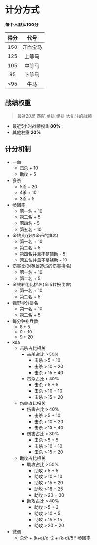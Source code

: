 # 计分方式

**每个人默认100分**

| 得分  |  代号  |
|:---:|:----:|
| 150 | 汗血宝马 |
| 125 | 上等马  |
| 105 | 中等马  |
| 95  | 下等马  |
| <95 |  牛马  |

## 战绩权重

> 最近20局 匹配 单排 组排 大乱斗的战绩

- 最近5小时战绩权重 **80%**
- 其他权重 **20%**

## 计分机制

- 一血
    - 击杀 + 10
    - 助攻 + 5
- 多杀
    - 5杀 + 20
    - 4杀 + 10
    - 3杀 + 5
- 参团率
    - 第一名 + 10
    - 第二名 + 5
    - 第四名 - 5
    - 第五名 - 10
- 金钱比(获取金币的排名)
    - 第一名 + 10
    - 第二名 + 5
    - 第四名并且不是辅助 - 5
    - 第五名并且不是辅助 - 10
- 伤害比(对英雄造成的伤害排名)
    - 第一名 + 10
    - 第二名 + 5
- 金钱转化比排名(金币转换伤害)
    - 第一名 + 10
    - 第二名 + 5
- 视野得分排名
    - 第一名 + 10
    - 第二名 + 5
- 每分钟补兵数
    - 8 + 5
    - 9 + 10
    - 9 + 20
- kda
    - 击杀占比相关
        - 击杀占比 > 50%
            - 击杀 > 5 + 10
            - 击杀 > 10 + 20
            - 击杀 > 15 + 40
        - 击杀占比 > 40%
            - 击杀 > 5 + 5
            - 击杀 > 10 + 10
            - 击杀 > 15 + 20
    - 伤害占比相关
        - 伤害占比 > 40%
            - 击杀 > 5 + 10
            - 击杀 > 10 + 20
            - 击杀 > 15 + 40
        - 伤害占比 > 30%
            - 击杀 > 5 + 5
            - 击杀 > 10 + 10
            - 击杀 > 15 + 20
    - 助攻占比相关
        - 助攻占比 > 50%
            - 助攻 > 5 + 5
            - 助攻 > 10 + 10
            - 助攻 > 15 + 20
            - 助攻 > 18 + 25
            - 助攻 > 20 + 30
        - 助攻占比 > 40%
            - 助攻 > 5 + 3
            - 助攻 > 10 + 5
            - 助攻 > 15 + 15
            - 助攻 > 20 + 20
- 微调
    - 总分 + (k+a)/d -2 + (k-d)/5 * 参团率



